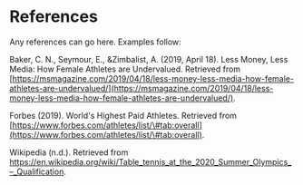 # References

Any references can go here. Examples follow:

Baker, C. N., Seymour, E., \&Zimbalist, A. (2019, April 18). Less Money, Less Media: How Female Athletes are Undervalued. Retrieved from [https://msmagazine.com/2019/04/18/less-money-less-media-how-female-athletes-are-undervalued/](https://msmagazine.com/2019/04/18/less-money-less-media-how-female-athletes-are-undervalued/).

Forbes (2019). World's Highest Paid Athletes. Retrieved from [https://www.forbes.com/athletes/list/\#tab:overall](https://www.forbes.com/athletes/list/\#tab:overall).

Wikipedia (n.d.). Retrieved from https://en.wikipedia.org/wiki/Table_tennis_at_the_2020_Summer_Olympics_–_Qualification.
 
